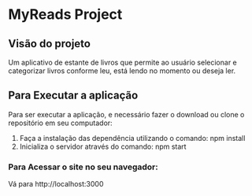 # MyReads Project

## Visão do projeto
Um aplicativo de estante de livros que permite ao usuário selecionar e categorizar livros conforme leu, está lendo no momento ou deseja ler.

## Para Executar a aplicação
Para ser executar a aplicação, e necessário fazer o download ou clone o repositório em seu computador:
1.	Faça a instalação das dependência utilizando o comando: npm install
2.	Inicializa o servidor através do comando: npm start

### Para Acessar o site no seu navegador:
Vá para http://localhost:3000 
